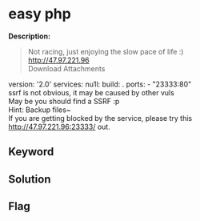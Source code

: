 # easy php

**Description:**
> Not racing, just enjoying the slow pace of life :)  
> http://47.97.221.96  
> Download Attachments  

version: '2.0' services: nu1l: build: . ports: - "23333:80"  
ssrf is not obvious, it may be caused by other vuls  
May be you should find a SSRF :p  
Hint: Backup files~  
If you are getting blocked by the service, please try this http://47.97.221.96:23333/ out.

## Keyword

## Solution

## Flag
